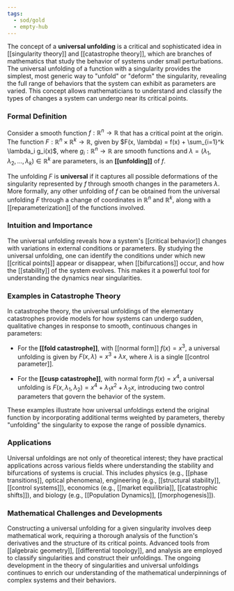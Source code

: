 ```yaml
---
tags:
  - sod/gold
  - empty-hub
---
```


The concept of a **universal unfolding** is a critical and sophisticated idea in [[singularity theory]] and [[catastrophe theory]], which are branches of mathematics that study the behavior of systems under small perturbations. The universal unfolding of a function with a singularity provides the simplest, most generic way to "unfold" or "deform" the singularity, revealing the full range of behaviors that the system can exhibit as parameters are varied. This concept allows mathematicians to understand and classify the types of changes a system can undergo near its critical points.

### Formal Definition

Consider a smooth function $f: \mathbb{R}^n \to \mathbb{R}$ that has a critical point at the origin. The function $F: \mathbb{R}^n \times \mathbb{R}^k \to \mathbb{R}$, given by $F(x, \lambda) = f(x) + \sum_{i=1}^k \lambda_i g_i(x)$, where $g_i: \mathbb{R}^n \to \mathbb{R}$ are smooth functions and $\lambda = (\lambda_1, \lambda_2, \ldots, \lambda_k) \in \mathbb{R}^k$ are parameters, is an **[[unfolding]]** of $f$. 

The unfolding $F$ is **universal** if it captures all possible deformations of the singularity represented by $f$ through smooth changes in the parameters $\lambda$. More formally, any other unfolding of $f$ can be obtained from the universal unfolding $F$ through a change of coordinates in $\mathbb{R}^n$ and $\mathbb{R}^k$, along with a [[reparameterization]] of the functions involved.

### Intuition and Importance

The universal unfolding reveals how a system's [[critical behavior]] changes with variations in external conditions or parameters. By studying the universal unfolding, one can identify the conditions under which new [[critical points]] appear or disappear, when [[bifurcations]] occur, and how the [[stability]] of the system evolves. This makes it a powerful tool for understanding the dynamics near singularities.

### Examples in Catastrophe Theory

In catastrophe theory, the universal unfoldings of the elementary catastrophes provide models for how systems can undergo sudden, qualitative changes in response to smooth, continuous changes in parameters:

- For the **[[fold catastrophe]]**, with [[normal form]] $f(x) = x^3$, a universal unfolding is given by $F(x, \lambda) = x^3 + \lambda x$, where $\lambda$ is a single [[control parameter]].

- For the **[[cusp catastrophe]]**, with normal form $f(x) = x^4$, a universal unfolding is $F(x, \lambda_1, \lambda_2) = x^4 + \lambda_1 x^2 + \lambda_2 x$, introducing two control parameters that govern the behavior of the system.

These examples illustrate how universal unfoldings extend the original function by incorporating additional terms weighted by parameters, thereby "unfolding" the singularity to expose the range of possible dynamics.

### Applications

Universal unfoldings are not only of theoretical interest; they have practical applications across various fields where understanding the stability and bifurcations of systems is crucial. This includes physics (e.g., [[phase transitions]], optical phenomena), engineering (e.g., [[structural stability]], [[control systems]]), economics (e.g., [[market equilibria]], [[catastrophic shifts]]), and biology (e.g., [[Population Dynamics]], [[morphogenesis]]).

### Mathematical Challenges and Developments

Constructing a universal unfolding for a given singularity involves deep mathematical work, requiring a thorough analysis of the function's derivatives and the structure of its critical points. Advanced tools from [[algebraic geometry]], [[differential topology]], and analysis are employed to classify singularities and construct their unfoldings. The ongoing development in the theory of singularities and universal unfoldings continues to enrich our understanding of the mathematical underpinnings of complex systems and their behaviors.